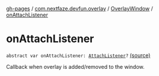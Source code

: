 [gh-pages](../../index.md) / [com.nextfaze.devfun.overlay](../index.md) / [OverlayWindow](index.md) / [onAttachListener](./on-attach-listener.md)

# onAttachListener

`abstract var onAttachListener: `[`AttachListener`](../-attach-listener.md)`?` [(source)](https://github.com/NextFaze/dev-fun/tree/master/devfun/src/main/java/com/nextfaze/devfun/overlay/OverlayWindow.kt#L156)

Callback when overlay is added/removed to the window.

